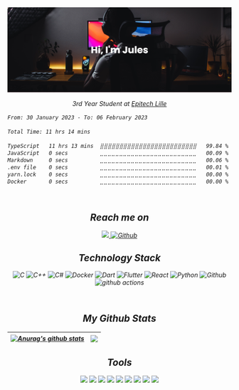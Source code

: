 <img src="https://github.com/Jules-gitclerc/Jules-gitclerc/blob/main/banner.png" />

<p align="center"><em>3rd Year Student at <a href="https://www.epitech.eu/fr/ecole-informatique-lille/">Epitech Lille</a></p>
  
<!--START_SECTION:waka-->

```text
From: 30 January 2023 - To: 06 February 2023

Total Time: 11 hrs 14 mins

TypeScript   11 hrs 13 mins  ⣿⣿⣿⣿⣿⣿⣿⣿⣿⣿⣿⣿⣿⣿⣿⣿⣿⣿⣿⣿⣿⣿⣿⣿⣿   99.84 %
JavaScript   0 secs          ⣀⣀⣀⣀⣀⣀⣀⣀⣀⣀⣀⣀⣀⣀⣀⣀⣀⣀⣀⣀⣀⣀⣀⣀⣀   00.09 %
Markdown     0 secs          ⣀⣀⣀⣀⣀⣀⣀⣀⣀⣀⣀⣀⣀⣀⣀⣀⣀⣀⣀⣀⣀⣀⣀⣀⣀   00.06 %
.env file    0 secs          ⣀⣀⣀⣀⣀⣀⣀⣀⣀⣀⣀⣀⣀⣀⣀⣀⣀⣀⣀⣀⣀⣀⣀⣀⣀   00.01 %
yarn.lock    0 secs          ⣀⣀⣀⣀⣀⣀⣀⣀⣀⣀⣀⣀⣀⣀⣀⣀⣀⣀⣀⣀⣀⣀⣀⣀⣀   00.00 %
Docker       0 secs          ⣀⣀⣀⣀⣀⣀⣀⣀⣀⣀⣀⣀⣀⣀⣀⣀⣀⣀⣀⣀⣀⣀⣀⣀⣀   00.00 %
```

<!--END_SECTION:waka-->
  
<p align="center">
  <img src="https://komarev.com/ghpvc/?username=jules-gitclerc&style=flat-square&color=blue" alt=""/>
</p>
  
<h2 align="center">Reach me on</h2>

<p align="center">
  <a href="https://www.linkedin.com/in/jules-clerc/">
    <img src="https://img.shields.io/badge/-Linkedin-blue?style=for-the-badge&logo=Linkedin&logoColor=white&link=https://www.linkedin.com/in/ritik-rawal-698a18142/"/>
  </a>
  <a href="https://github.com/Jules-gitclerc" target="_blank">
    <img alt="Github" src="https://img.shields.io/badge/GitHub-%2312100E.svg?&style=for-the-badge&logo=Github&logoColor=white" />
  </a>
</p>

<h2 align="center">Technology Stack</h2>

<p align="center">
  <img alt="C" src="https://img.shields.io/badge/C-00599C?style=for-the-badge&logo=c&logoColor=white"/>
  <img alt="C++" src="https://img.shields.io/badge/C%2B%2B-00599C?style=for-the-badge&logo=c%2B%2B&logoColor=white"/>
  <img alt="C#" src="https://img.shields.io/badge/C%23-239120?style=for-the-badge&logo=c-sharp&logoColor=white"/>
  <img alt="Docker" src="https://img.shields.io/badge/-Docker-46a2f1?style=for-the-badge&logo=docker&logoColor=white" />
  <img alt="Dart" src="https://img.shields.io/badge/Dart-0175C2?style=for-the-badge&logo=dart&logoColor=white"/>
  <img alt="Flutter" src="https://img.shields.io/badge/Flutter-02569B?style=for-the-badge&logo=flutter&logoColor=white"/>
  <img alt="React" src="https://img.shields.io/badge/React-20232A?style=for-the-badge&logo=react&logoColor=61DAFB"/>
  <img alt="Python" src="https://img.shields.io/badge/Python-3776AB?style=for-the-badge&logo=python&logoColor=white"/>
  <img alt="Github" src="https://img.shields.io/badge/GitHub-100000?style=for-the-badge&logo=github&logoColor=white"/>
  <img alt="github actions" src="https://img.shields.io/badge/-Github_Actions-2088FF?style=for-the-badge&logo=github-actions&logoColor=white"/>
</p>
  
<br>

  <h2 align="center">My Github Stats</h2>

| <a href="https://github.com/Jules-gitclerc/Jules-gitclerc"><img align="center" src="https://github-readme-stats.vercel.app/api?username=Jules-gitclerc&show_icons=true&include_all_commits=true&theme=buefy&hide_border=true" alt="Anurag's github stats" /></a> | <a href="https://github.com/Jules-gitclerc/Jules-gitclerc"><img align="center" src="https://github-readme-stats.vercel.app/api/top-langs/?username=Jules-gitclerc&layout=compact&theme=buefy&hide_border=true" /></a> |
| ------------- | ------------- |
  
  <h2 align="center">Tools</h2>

  <p align="center">
    <img src="https://img.shields.io/badge/Android%20Studio-3DDC84.svg?style=for-the-badge&logo=android-studio&logoColor=white"/>
    <img src="https://img.shields.io/badge/CLion-black?style=for-the-badge&logo=clion&logoColor=white"/>
    <img src="https://img.shields.io/badge/pycharm-143?style=for-the-badge&logo=pycharm&logoColor=black&color=black&labelColor=green"/>
    <img src="https://img.shields.io/badge/Visual%20Studio%20Code-0078d7.svg?style=for-the-badge&logo=visual-studio-code&logoColor=white"/>
    <img src="https://img.shields.io/badge/webstorm-143?style=for-the-badge&logo=webstorm&logoColor=white&color=black"/>
    <img src="https://img.shields.io/badge/Xcode-007ACC?style=for-the-badge&logo=Xcode&logoColor=white"/>
    <img src="https://img.shields.io/badge/mac%20os-000000?style=for-the-badge&logo=macos&logoColor=F0F0F0"/>
    <img src="https://img.shields.io/badge/Canva-%2300C4CC.svg?style=for-the-badge&logo=Canva&logoColor=white"/>
    <img src="https://img.shields.io/badge/Trello-%23026AA7.svg?style=for-the-badge&logo=Trello&logoColor=white"/>
  </p>
